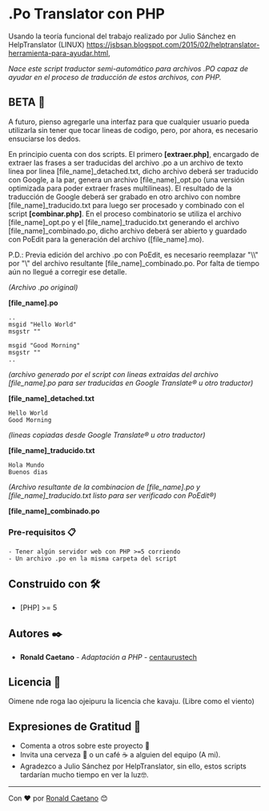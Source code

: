 # .Po Translator con PHP

Usando la teoría funcional del trabajo realizado por Julio Sánchez en HelpTranslator (LINUX)
https://jsbsan.blogspot.com/2015/02/helptranslator-herramienta-para-ayudar.html,

_Nace este script traductor semi-automático para archivos .PO capaz de ayudar en el proceso de traducción de estos archivos, con PHP._


## BETA 🚀

A futuro, pienso agregarle una interfaz para que cualquier usuario pueda utilizarla sin tener que tocar lineas de codigo, pero, por ahora, es necesario ensuciarse los dedos.

En principio cuenta con dos scripts. El primero **[extraer.php]**, encargado de extraer las frases a ser traducidas del archivo .po a un archivo de texto linea por linea [file_name]_detached.txt, dicho archivo deberá ser traducido con Google, a la par, genera un archivo [file_name]_opt.po (una versión optimizada para poder extraer frases multilineas). El resultado de la traducción de Google deberá ser grabado en otro archivo con nombre [file_name]_traducido.txt para luego ser procesado y combinado con el script **[combinar.php]**. En el proceso combinatorio se utiliza el archivo [file_name]_opt.po y el [file_name]_traducido.txt generando el archivo [file_name]_combinado.po, dicho archivo deberá ser abierto y guardado con PoEdit para la generación del archivo ([file_name].mo).

P.D.: Previa edición del archivo .po con PoEdit, es necesario reemplazar "\\\\" por "\\" del archivo resultante [file_name]_combinado.po. Por falta de tiempo aún no llegué a corregir ese detalle.

_(Archivo .po original)_

**[file_name].po**
```
..
msgid "Hello World"
msgstr ""

msgid "Good Morning"
msgstr ""
..
```
_(archivo generado por el script con lineas extraidas del archivo [file\_name].po para ser traducidas en Google Translate® u otro traductor)_

**[file_name]_detached.txt**
```
Hello World
Good Morning
```

_(lineas copiadas desde Google Translate® u otro traductor)_

**[file_name]_traducido.txt**
```
Hola Mundo
Buenos dias
```

_(Archivo resultante de la combinacion de [file\_name].po y [file_name]\_traducido.txt listo para ser verificado con PoEdit®)_

**[file_name]_combinado.po**


### Pre-requisitos 📋

```
- Tener algún servidor web con PHP >=5 corriendo
- Un archivo .po en la misma carpeta del script
```
## Construido con 🛠️

* [PHP] >= 5

## Autores ✒️

* **Ronald Caetano** - *Adaptación a PHP* - [centaurustech](https://github.com/centaurustech)

## Licencia 📄

Oimene nde roga lao ojeipuru la licencia che kavaju. (Libre como el viento)

## Expresiones de Gratitud 🎁

* Comenta a otros sobre este proyecto 📢
* Invita una cerveza 🍺 o un café ☕ a alguien del equipo (A mi). 
* Agradezco a Julio Sánchez por HelpTranslator, sin ello, estos scripts tardarían mucho tiempo en ver la luz🤓.

---
Con ❤️ por [Ronald Caetano](https://github.com/centaurustech) 😊
